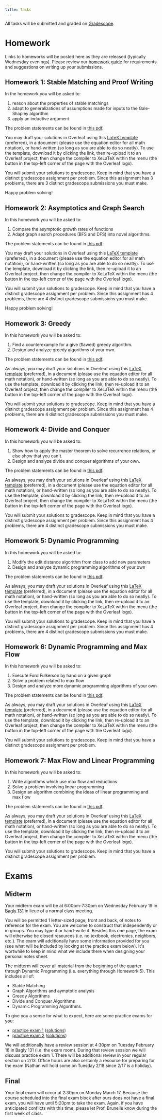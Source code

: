 ```yaml
---
title: Tasks
...
```


All tasks will be submitted and graded on [Gradescope](https://www.gradescope.com/courses/939663).

# Homework

Links to homeworks will be posted here as they are released (typically Wednesday evenings). Please review our [homework guide](/homeworkguide.html) for requirements and suggestions on writing up your submissions.

## Homework 1: Stable Matching and Proof Writing

In the homework you will be asked to:

1. reason about the properties of stable matchings
1. adapt to generalizations of assumptions made for inputs to the Gale-Shapley algorithm
1. apply an inductive argument

The problem statements can be found in [this pdf](files/homework/homework1_problems.pdf).

You may draft your solutions in Overleaf using this [LaTeX template](files/homework/homework1-template.tex) (preferred), in a document (please use the equation editor for all math notation), or hand-written (so long as you are able to do so neatly). To use the template, download it by clicking the link, then re-upload it to an Overleaf project, then change the compiler to XeLaTeX within the menu (the button in the top-left corner of the page with the Overleaf logo).

You will submit your solutions to gradescope. Keep in mind that you have a distinct gradescope assignment per problem. Since this assignment has 3 problems, there are 3 distinct gradescope submissions you must make.

Happy problem solving!

## Homework 2: Asymptotics and Graph Search

In this homework you will be asked to:

1. Compare the asymptotic growth rates of functions
1. Adapt graph search procedures (BFS and DFS) into novel algorithms.

The problem statements can be found in [this pdf](files/homework/homework2_problems.pdf).

You may draft your solutions in Overleaf using this [LaTeX template](files/homework/homework2-template.tex) (preferred), in a document (please use the equation editor for all math notation), or hand-written (so long as you are able to do so neatly). To use the template, download it by clicking the link, then re-upload it to an Overleaf project, then change the compiler to XeLaTeX within the menu (the button in the top-left corner of the page with the Overleaf logo).

You will submit your solutions to gradescope. Keep in mind that you have a distinct gradescope assignment per problem. Since this assignment has 4 problems, there are 4 distinct gradescope submissions you must make.

Happy problem solving!

## Homework 3: Greedy

In this homework you will be asked to:

1. Find a counterexample for a give (flawed) greedy algorithm.
1. Design and analyze greedy algorithms of your own.

The problem statements can be found in [this pdf](files/homework/homework3_problems.pdf).

As always, you may draft your solutions in Overleaf using this [LaTeX template](files/homework/homework3-template.tex) (preferred), in a document (please use the equation editor for all math notation), or hand-written (so long as you are able to do so neatly). To use the template, download it by clicking the link, then re-upload it to an Overleaf project, then change the compiler to XeLaTeX within the menu (the button in the top-left corner of the page with the Overleaf logo).

You will submit your solutions to gradescope. Keep in mind that you have a distinct gradescope assignment per problem. Since this assignment has 4 problems, there are 4 distinct gradescope submissions you must make.


## Homework 4: Divide and Conquer

In this homework you will be asked to:

1. Show how to apply the master theorem to solve recurrence relations, or else show that you can't.
1. Design and analyze divide and conquer algorithms of your own.

The problem statements can be found in [this pdf](files/homework/homework4_problems.pdf).

As always, you may draft your solutions in Overleaf using this [LaTeX template](files/homework/homework4-template.tex) (preferred), in a document (please use the equation editor for all math notation), or hand-written (so long as you are able to do so neatly). To use the template, download it by clicking the link, then re-upload it to an Overleaf project, then change the compiler to XeLaTeX within the menu (the button in the top-left corner of the page with the Overleaf logo).

You will submit your solutions to gradescope. Keep in mind that you have a distinct gradescope assignment per problem. Since this assignment has 4 problems, there are 4 distinct gradescope submissions you must make.

## Homework 5: Dynamic Programming

In this homework you will be asked to:

1. Modify the edit distance algorithm from class to add new parameters
1. Design and analyze dynamic programming algorithms of your own

The problem statements can be found in [this pdf](files/homework/homework5_problems.pdf).

As always, you may draft your solutions in Overleaf using this [LaTeX template](files/homework/homework5-template.tex) (preferred), in a document (please use the equation editor for all math notation), or hand-written (so long as you are able to do so neatly). To use the template, download it by clicking the link, then re-upload it to an Overleaf project, then change the compiler to XeLaTeX within the menu (the button in the top-left corner of the page with the Overleaf logo).

You will submit your solutions to gradescope. Keep in mind that you have a distinct gradescope assignment per problem. Since this assignment has 4 problems, there are 4 distinct gradescope submissions you must make.

## Homework 6: Dynamic Programming and Max Flow

In this homework you will be asked to:

1. Execute Ford Fulkerson by hand on a given graph
1. Solve a problem related to max flow
1. Design and analyze more dynamic programming algorithms of your own

The problem statements can be found in [this pdf](files/homework/homework6_problems.pdf).

As always, you may draft your solutions in Overleaf using this [LaTeX template](files/homework/homework6-template.tex) (preferred), in a document (please use the equation editor for all math notation), or hand-written (so long as you are able to do so neatly). To use the template, download it by clicking the link, then re-upload it to an Overleaf project, then change the compiler to XeLaTeX within the menu (the button in the top-left corner of the page with the Overleaf logo).

You will submit your solutions to gradescope. Keep in mind that you have a distinct gradescope assignment per problem.

## Homework 7: Max Flow and Linear Programming

In this homework you will be asked to:

1. Write algorithms which use max flow and reductions
1. Solve a problem involving linear programming
1. Design an algorithm combining the ideas of linear programming and max flow

The problem statements can be found in [this pdf](files/homework/homework7_problems.pdf).

As always, you may draft your solutions in Overleaf using this [LaTeX template](files/homework/homework7-template.tex) (preferred), in a document (please use the equation editor for all math notation), or hand-written (so long as you are able to do so neatly). To use the template, download it by clicking the link, then re-upload it to an Overleaf project, then change the compiler to XeLaTeX within the menu (the button in the top-left corner of the page with the Overleaf logo).

You will submit your solutions to gradescope. Keep in mind that you have a distinct gradescope assignment per problem.

# Exams

## Midterm 

Your midterm exam will be at 6:00pm-7:30pm on Wednesday February 19 in [Bagly 131](https://www.washington.edu/maps/#!/BAG) in lieue of a normal class meeting.

You will be permitted 1 letter-sized page, front and back, of notes to reference for the exam. You are welcome to construct that independently or in groups. You may type it or hand-write it. Besides this one page, the exam will otherwise be closed resources (i.e. no textbook, electronics, neighbors, etc.). The exam will additionally have some information provided for you (see what will be included by looking at the practice exam below). It's wortwhile to keep in mind what we include there when designing your personal notes sheet.


The midterm will cover all material from the beginning of the quarter through Dynamic Programming (i.e. everything through Homework 5). This includes all of:

- Stable Matching
- Graph Algorithms and aymptotic analysis
- Greedy Algorithms
- Divide and Conquer Algorithms
- Dynamic Programming Algorithms.

To give you a sense for what to expect, here are some practice exams for you:

- [practice exam 1](files/exams/practice-midterm-1.pdf) ([solutions](files/exams/practice-midterm-1-solutions.pdf))
- [practice exam 2](files/exams/practice-midterm-2.pdf) ([solutions](files/exams/practice-midterm-2-solutions.pdf))

We will additionally have a review session at 4:30pm on Tuesday February 18 in Bagly 131 (i.e. the exam room). During that review session we will discuss practice exam 1. There will be additional review in your regular section on 2/13. Office hours are also certainly a resource for preparing for the exam (Nathan will hold some on Tuesday 2/18 since 2/17 is a holiday).

## Final
Your final exam will occur at 2:30pm on Monday March 17. Because the course scheduled into the final exam block after ours does not have a final exam, you will have until 5:20pm to take the exam. Again, if you have anticipated conflicts with this time, please let Prof. Brunelle know during the first week of class.
